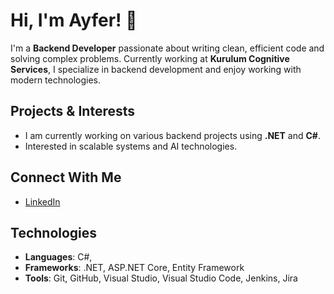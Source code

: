 # Hi, I'm Ayfer! 👋

I'm a **Backend Developer** passionate about writing clean, efficient code and solving complex problems. Currently working at **Kurulum Cognitive Services**, I specialize in backend development and enjoy working with modern technologies.

## Projects & Interests

- I am currently working on various backend projects using **.NET** and **C#**.
- Interested in scalable systems and AI technologies.

## Connect With Me

- [LinkedIn](https://www.linkedin.com/in/ayfer-kınay/)

## Technologies

- **Languages**: C#,
- **Frameworks**: .NET, ASP.NET Core, Entity Framework
- **Tools**: Git, GitHub, Visual Studio, Visual Studio Code, Jenkins, Jira
